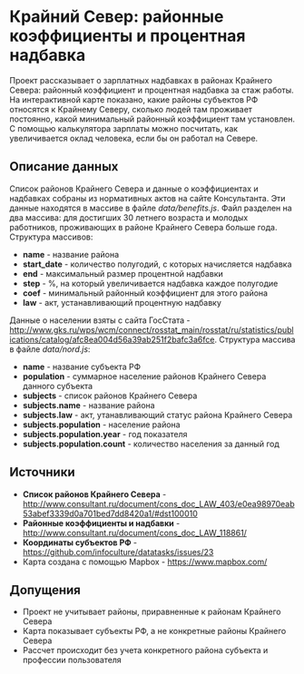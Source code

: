 # Крайний Север: районные коэффициенты и процентная надбавка

Проект рассказывает о зарплатных надбавках в районах Крайнего Севера: районный коэффициент и процентная надбавка за стаж работы. На интерактивной карте показано, какие районы субъектов РФ относятся к Крайнему Северу, сколько людей там проживает постоянно, какой минимальный районный коэффициент там установлен. С помощью калькулятора зарплаты можно посчитать, как увеличивается оклад человека, если бы он работал на Севере.

## Описание данных

Список районов Крайнего Севера и данные о коэффициентах и надбавках собраны из нормативных актов на сайте Консультанта. Эти данные находятся в массиве в файле *data/benefits.js*. Файл разделен на два массива: для достигших 30 летнего возраста и молодых работников, проживающих в районе Крайнего Севера больше года. Структура массивов:
  * **name** - название района
  * **start_date** - количество полугодий, с которых начисляется надбавка
  * **end** - максимальный размер процентной надбавки
  * **step** - %, на который увеличивается надбавка каждое полугодие
  * **coef** - минимальный районный коэффициент для этого района
  * **law** - акт, устанавливающий процентную надбавку
  
Данные о населении взяты с сайта ГосСтата - http://www.gks.ru/wps/wcm/connect/rosstat_main/rosstat/ru/statistics/publications/catalog/afc8ea004d56a39ab251f2bafc3a6fce. Структура массива в файле *data/nord.js*:
  * **name** - название субъекта РФ
  * **population** - суммарное население районов Крайнего Севера данного субъекта
  * **subjects** - список районов Крайнего Севера
  * **subjects.name** - название района
  * **subjects.law** - акт, утанавливающий статус района Крайнего Севера
  * **subjects.population** - население района
  * **subjects.population.year** - год показателя
  * **subjects.population.count** - количество населения за данный год

## Источники
  * **Список районов Крайнего Севера** - http://www.consultant.ru/document/cons_doc_LAW_403/e0ea98970eab53abef3339d0a701bed7dd8420a1/#dst100010
  * **Районные коэффициенты и надбавки** - http://www.consultant.ru/document/cons_doc_LAW_118861/
  * **Координаты субъектов РФ** - https://github.com/infoculture/datatasks/issues/23
  * Карта создана с помощью Mapbox - https://www.mapbox.com/

## Допущения
  * Проект не учитывает районы, приравненные к районам Крайнего Севера
  * Карта показывает субъекты РФ, а не конкретные районы Крайнего Севера
  * Рассчет происходит без учета конкретного района субъекта и профессии пользователя
